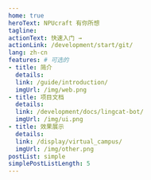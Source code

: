 ```yaml
---
home: true
heroText: NPUcraft 有你所想
tagline: 
actionText: 快速入门 →
actionLink: /development/start/git/
lang: zh-cn
features: # 可选的
- title: 简介
  details: 
  link: /guide/introduction/
  imgUrl: /img/web.png
- title: 项目文档
  details: 
  link: /development/docs/lingcat-bot/
  imgUrl: /img/ui.png
- title: 效果展示
  details: 
  link: /display/virtual_campus/
  imgUrl: /img/other.png
postList: simple
simplePostListLength: 5
---
```


